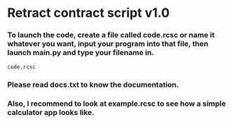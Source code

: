 # Retract contract script v1.0

### To launch the code, create a file called code.rcsc or name it whatever you want, input your program into that file, then launch main.py and type your filename in.
``` text
code.rcsc
``` 
### Please read docs.txt to know the documentation.

### Also, I recommend to look at example.rcsc to see how a simple calculator app looks like.